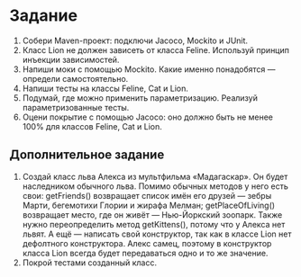 # Задание
1. Собери Maven-проект: подключи Jacoco, Mockito и JUnit.
2. Класс Lion не должен зависеть от класса Feline. Используй принцип инъекции зависимостей.
3. Напиши моки с помощью Mockito. Какие именно понадобятся — определи самостоятельно.
4. Напиши тесты на классы Feline, Cat и Lion.
5. Подумай, где можно применить параметризацию. Реализуй параметризованные тесты.
6. Оцени покрытие с помощью Jacoco: оно должно быть не менее 100% для классов Feline, Cat и Lion.

## Дополнительное задание
1. Создай класс льва Алекса из мультфильма «Мадагаскар». Он будет наследником обычного льва.
Помимо обычных методов у него есть свои:
    getFriends() возвращает список имён его друзей — зебры Марти, бегемотихи Глории и жирафа Мелман;
    getPlaceOfLiving() возвращает место, где он живёт — Нью-Йоркский зоопарк.
Также нужно переопределить метод getKittens(), потому что у Алекса нет львят. А ещё — написать свой конструктор, так как в классе Lion нет дефолтного конструктора. Алекс самец, поэтому в конструктор класса Lion всегда будет передаваться одно и то же значение. 
2. Покрой тестами созданный класс.
